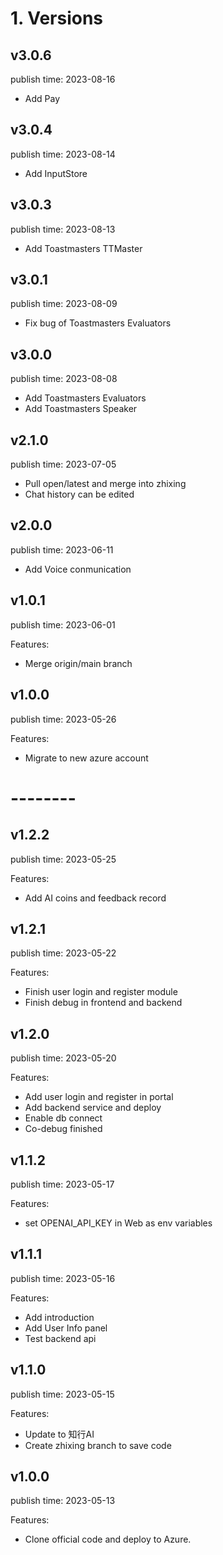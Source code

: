 # 1. Versions

## v3.0.6
publish time: 2023-08-16
 - Add Pay

## v3.0.4
publish time: 2023-08-14
 - Add InputStore

## v3.0.3
publish time: 2023-08-13
 - Add Toastmasters TTMaster

## v3.0.1
publish time: 2023-08-09
 - Fix bug of Toastmasters Evaluators

## v3.0.0
publish time: 2023-08-08
 - Add Toastmasters Evaluators
 - Add Toastmasters Speaker

## v2.1.0
publish time: 2023-07-05
 - Pull open/latest and merge into zhixing
 - Chat history can be edited

## v2.0.0
publish time: 2023-06-11
 - Add Voice conmunication

## v1.0.1
publish time: 2023-06-01

Features: 
 - Merge origin/main branch


## v1.0.0
publish time: 2023-05-26

Features: 
 - Migrate to new azure account

# --------

## v1.2.2
publish time: 2023-05-25

Features: 
 - Add AI coins and feedback record

## v1.2.1
publish time: 2023-05-22

Features: 
 - Finish user login and register module
 - Finish debug in frontend and backend

## v1.2.0
publish time: 2023-05-20

Features: 
 - Add user login and register in portal
 - Add backend service and deploy
 - Enable db connect
 - Co-debug finished


## v1.1.2
publish time: 2023-05-17

Features: 
 - set OPENAI_API_KEY in Web as env variables

## v1.1.1
publish time: 2023-05-16

Features: 
 - Add introduction
 - Add User Info panel
 - Test backend api


## v1.1.0
publish time: 2023-05-15

Features: 
 - Update to 知行AI
 - Create zhixing branch to save code


## v1.0.0
publish time: 2023-05-13

Features: 
 - Clone official code and deploy to Azure.

